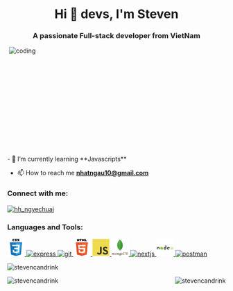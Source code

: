 <h1 align="center">Hi 👋 devs, I'm Steven</h1>
<h3 align="center">A passionate Full-stack developer from VietNam</h3>
<img align="right" alt="coding" width = "500" height ="250" src="https://mir-s3-cdn-cf.behance.net/project_modules/fs/bbefa799786133.5efa9bf3d1b49.gif">
- 🌱 I’m currently learning **Javascripts**

- 📫 How to reach me **nhatngau10@gmail.com**

<h3 align="left">Connect with me:</h3>
<p align="left">
<a href="https://instagram.com/hh_ngyechuai" target="blank"><img align="center" src="https://raw.githubusercontent.com/rahuldkjain/github-profile-readme-generator/master/src/images/icons/Social/instagram.svg" alt="hh_ngyechuai" height="30" width="40" /></a>
</p>

<h3 align="left">Languages and Tools:</h3>
<p align="left"> <a href="https://www.w3schools.com/css/" target="_blank" rel="noreferrer"> <img src="https://raw.githubusercontent.com/devicons/devicon/master/icons/css3/css3-original-wordmark.svg" alt="css3" width="40" height="40"/> </a> <a href="https://expressjs.com" target="_blank" rel="noreferrer"> <img src="https://e7.pngegg.com/pngimages/846/87/png-clipart-website-development-express-js-node-js-javascript-npm-vue-js-text-trademark-thumbnail.png" alt="express" width="40" height="40"/> </a> <a href="https://git-scm.com/" target="_blank" rel="noreferrer"> <img src="https://www.vectorlogo.zone/logos/git-scm/git-scm-icon.svg" alt="git" width="40" height="40"/> </a> <a href="https://www.w3.org/html/" target="_blank" rel="noreferrer"> <img src="https://raw.githubusercontent.com/devicons/devicon/master/icons/html5/html5-original-wordmark.svg" alt="html5" width="40" height="40"/> </a> <a href="https://developer.mozilla.org/en-US/docs/Web/JavaScript" target="_blank" rel="noreferrer"> <img src="https://raw.githubusercontent.com/devicons/devicon/master/icons/javascript/javascript-original.svg" alt="javascript" width="40" height="40"/> </a> <a href="https://www.mongodb.com/" target="_blank" rel="noreferrer"> <img src="https://raw.githubusercontent.com/devicons/devicon/master/icons/mongodb/mongodb-original-wordmark.svg" alt="mongodb" width="40" height="40"/> </a> <a href="https://nextjs.org/" target="_blank" rel="noreferrer"> <img src="https://cdn.worldvectorlogo.com/logos/nextjs-2.svg" alt="nextjs" width="40" height="40"/> </a> <a href="https://nodejs.org" target="_blank" rel="noreferrer"> <img src="https://raw.githubusercontent.com/devicons/devicon/master/icons/nodejs/nodejs-original-wordmark.svg" alt="nodejs" width="40" height="40"/> </a> <a href="https://postman.com" target="_blank" rel="noreferrer"> <img src="https://www.vectorlogo.zone/logos/getpostman/getpostman-icon.svg" alt="postman" width="40" height="40"/> </a> </p>


<p>&nbsp;<img align="left" src="https://github-readme-stats.vercel.app/api?username=stevencandrink&show_icons=true&locale=en" alt="stevencandrink" /></p>
<p><img align="right" src="https://github-readme-streak-stats.herokuapp.com/?user=stevencandrink&" alt="stevencandrink" /></p>

<p><img align="left" src="https://github-readme-stats.vercel.app/api/top-langs?username=stevencandrink&show_icons=true&locale=en&layout=compact" alt="stevencandrink" /></p>
